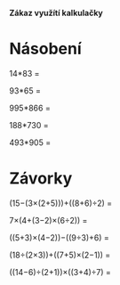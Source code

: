 **Zákaz využítí kalkulačky**

# Násobení

14*83 = 

93*65 = 

995*866 = 

188*730 = 

493*905 = 

# Závorky

(15−(3×(2+5)))+((8+6)÷2) = 

7×(4+(3−2)×(6÷2)) = 

((5+3)×(4−2))−((9÷3)+6) = 

(18÷(2×3))+((7+5)×(2−1)) = 

((14−6)÷(2+1))×((3+4)÷7) = 



